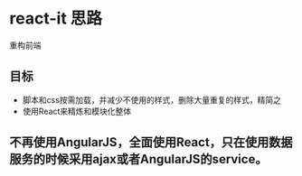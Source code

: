 # react-it 思路
重构前端
## 目标
* 脚本和css按需加载，并减少不使用的样式，删除大量重复的样式，精简之
* 使用React来精炼和模块化整体
## 不再使用AngularJS，全面使用React，只在使用数据服务的时候采用ajax或者AngularJS的service。
